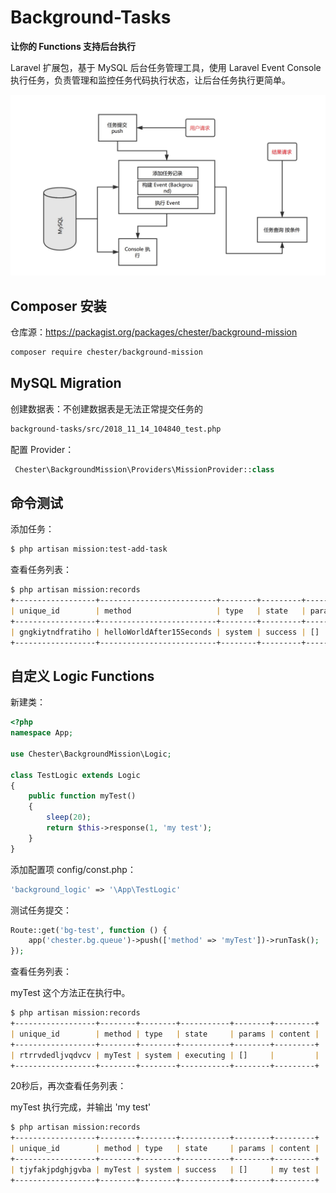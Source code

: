 # Background-Tasks

**让你的 Functions 支持后台执行**

Laravel 扩展包，基于 MySQL 后台任务管理工具，使用 Laravel Event Console 执行任务，负责管理和监控任务代码执行状态，让后台任务执行更简单。

![demo](demo1.png)

## Composer 安装

仓库源：https://packagist.org/packages/chester/background-mission

```bash
composer require chester/background-mission
```

## MySQL Migration

创建数据表：不创建数据表是无法正常提交任务的

```bash
background-tasks/src/2018_11_14_104840_test.php
```

配置 Provider：

```php
 Chester\BackgroundMission\Providers\MissionProvider::class
```

## 命令测试

添加任务：

```markdown
$ php artisan mission:test-add-task
```

查看任务列表：

```markdown
$ php artisan mission:records
+------------------+--------------------------+--------+---------+--------+-------------------+
| unique_id        | method                   | type   | state   | params | content           |
+------------------+--------------------------+--------+---------+--------+-------------------+
| gngkiytndfratiho | helloWorldAfter15Seconds | system | success | []     | after 15 seconds. |
+------------------+--------------------------+--------+---------+--------+-------------------+
```

## 自定义 Logic Functions

新建类：

```php
<?php
namespace App;

use Chester\BackgroundMission\Logic;

class TestLogic extends Logic
{
    public function myTest()
    {
        sleep(20);
        return $this->response(1, 'my test');
    }
}
```

添加配置项 config/const.php：

```php
'background_logic' => '\App\TestLogic'
```

测试任务提交：

```php
Route::get('bg-test', function () {
    app('chester.bg.queue')->push(['method' => 'myTest'])->runTask();
});
```

查看任务列表：

myTest 这个方法正在执行中。

```markdown
$ php artisan mission:records      
+------------------+--------+--------+-----------+--------+---------+
| unique_id        | method | type   | state     | params | content |
+------------------+--------+--------+-----------+--------+---------+
| rtrrvdedljvqdvcv | myTest | system | executing | []     |         |
+------------------+--------+--------+-----------+--------+---------+
```

20秒后，再次查看任务列表：

myTest 执行完成，并输出 'my test'

```markdown
$ php artisan mission:records      
+------------------+--------+--------+-----------+--------+---------+
| unique_id        | method | type   | state     | params | content |
+------------------+--------+--------+-----------+--------+---------+
| tjyfakjpdghjgvba | myTest | system | success   | []     | my test |
+------------------+--------+--------+-----------+--------+---------+
```
